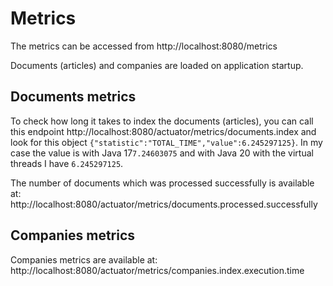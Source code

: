 # Metrics
The metrics can be accessed from http://localhost:8080/metrics


Documents (articles) and companies are loaded on application startup.

## Documents metrics

To check how long it takes to index the documents (articles), you can call this endpoint
http://localhost:8080/actuator/metrics/documents.index
and look for this object `{"statistic":"TOTAL_TIME","value":6.245297125}`.
In my case the value is with Java 17`7.24603075` and with Java 20 with the virtual threads I have `6.245297125`.

The number of documents which was processed successfully is available at:
http://localhost:8080/actuator/metrics/documents.processed.successfully


## Companies metrics
Companies metrics are available at:
http://localhost:8080/actuator/metrics/companies.index.execution.time



